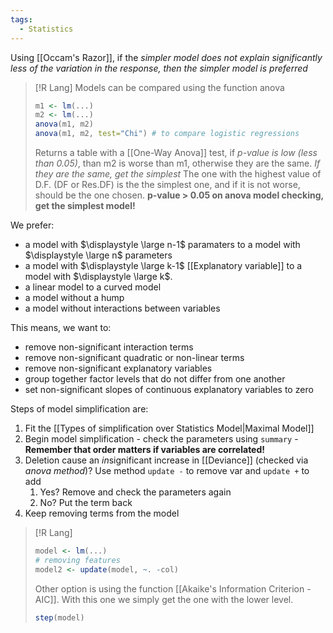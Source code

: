 ```yaml
---
tags:
  - Statistics
---
```

Using [[Occam's Razor]], if the *simpler model does not explain significantly less of the variation in the response, then the simpler model is preferred*

> [!R Lang]
> Models can be compared using the function anova
> ```R
> m1 <- lm(...)
> m2 <- lm(...)
> anova(m1, m2)
> anova(m1, m2, test="Chi") # to compare logistic regressions
>  ```
>  Returns a table with a [[One-Way Anova]] test, if *p-value is low (less than 0.05)*, than m2 is worse than m1, otherwise they are the same. *If they are the same, get the simplest*
>  The one with the highest value of D.F. (DF or Res.DF) is the the simplest one, and if it is not worse, should be the one chosen.
>  **p-value > 0.05 on anova model checking, get the simplest model!**

We prefer:
- a model with $\displaystyle \large n-1$ paramaters to a model with $\displaystyle \large n$ parameters
- a model with $\displaystyle \large k-1$ [[Explanatory variable]] to a model with $\displaystyle \large k$.
- a linear model to a curved model
- a model without a hump
- a model without interactions between variables

This means, we want to:
- remove non-significant interaction terms
- remove non-significant quadratic or non-linear terms
- remove non-significant explanatory variables
- group together factor levels that do not differ from one another
- set non-significant slopes of continuous explanatory variables to zero

Steps of model simplification are:
1. Fit the [[Types of simplification over Statistics Model|Maximal Model]]
2. Begin model simplification - check the parameters using `summary` - **Remember that order matters if variables are correlated!**
3. Deletion cause an *in*significant increase in [[Deviance]] (checked via *anova method*)? Use method `update -` to remove var and `update +` to add
	1. Yes? Remove and check the parameters again
	2. No? Put the term back
4. Keep removing terms from the model

> [!R Lang]
> ```R
> model <- lm(...)
> # removing features
> model2 <- update(model, ~. -col)
> ```
> 
> Other option is using the function [[Akaike's Information Criterion - AIC]]. With this one we simply get the one with the lower level.
> ```R
> step(model)
> ```


